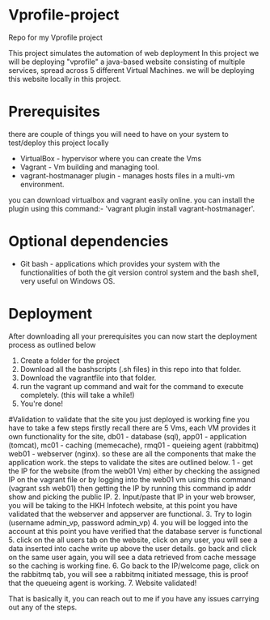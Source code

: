 # Vprofile-project
Repo for my Vprofile project

This project simulates the automation of web deployment
In this project we will be deploying "vprofile" a java-based website consisting of multiple services,
spread across 5 different Virtual Machines. we will be deploying this website locally in this project.

# Prerequisites
there are couple of things you will need to have on your system to test/deploy this project locally
- VirtualBox - hypervisor where you can create the Vms
- Vagrant - Vm building and managing tool.
- vagrant-hostmanager plugin - manages  hosts files in a multi-vm environment.

you can download virtualbox and vagrant easily online.
you can install the plugin using this command:-
'vagrant plugin install vagrant-hostmanager'.

# Optional dependencies
- Git bash - applications which provides your system with the functionalities of both the git version control system and the bash shell, very useful on Windows OS.

# Deployment
After downloading all your prerequisites you can now start the deployment process as outlined below
1. Create a folder for the project
2. Download all the bashscripts (.sh files) in this repo into that folder.
3. Download the vagrantfile into that folder.
4. run the vagrant up command and wait for the command to execute completely. (this will take a while!)
5. You're done!

#Validation
to validate that the site you just deployed is working fine you have to take a few steps
firstly recall there are 5 Vms, each VM provides it own functionality for the site,
db01 - database (sql), app01 - application (tomcat), mc01 - caching (memecache), rmq01 - queieing agent (rabbitmq)
web01 -  webserver (nginx). so these are all the components that make the application work. the steps to validate the
sites are outlined below.
1 - get the IP for the website (from the web01 Vm) either by checking the assigned IP on the vagrant file
or by logging into the web01 vm using this command (vagrant ssh web01) then getting the IP by running this command
ip addr show and picking the public IP.
2. Input/paste that IP in your web browser, you will be taking to the HKH Infotech website, at this point
you have validated that the webserver and appserver are functional.
3. Try to login (username admin_vp, password admin_vp)
4. you will be logged into the account at this point you have verified that the database server is functional
5. click on the all users tab on the website, click on any user, you will see a data inserted into cache write up
above the user details. go back and click on the same user again, you will see a data retrieved from cache message
so the caching is working fine.
6. Go back to the IP/welcome page, click on the rabbitmq tab, you will see a rabbitmq initiated message, this is proof
that the queueing agent is working.
7. Website validated!

That is basically it, you can reach out to me if you have any issues carrying out any of the steps.